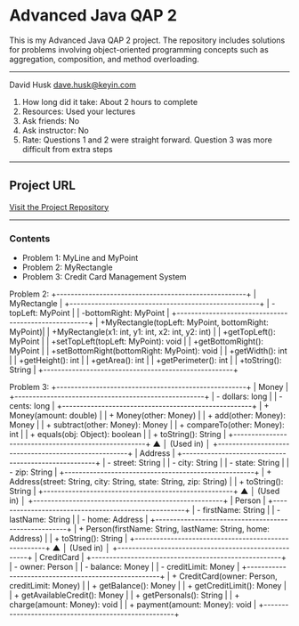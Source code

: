# **Advanced Java QAP 2**

This is my Advanced Java QAP 2 project. The repository includes solutions for problems involving object-oriented programming concepts such as aggregation, composition, and method overloading.

---

David Husk
dave.husk@keyin.com

1. How long did it take: About 2 hours to complete
2. Resources: Used your lectures
3. Ask friends: No
4. Ask instructor: No
5. Rate: Questions 1 and 2 were straight forward. Question 3 was more difficult from extra steps

---

## **Project URL**
[Visit the Project Repository](https://github.com/davehusk/Advanced-Java---QAP-2)

---

### **Contents**
- Problem 1: MyLine and MyPoint
- Problem 2: MyRectangle
- Problem 3: Credit Card Management System

Problem 2:
+-----------------------------------------------------+
|    MyRectangle                                      |
+-----------------------------------------------------+
| -topLeft: MyPoint                                   |
| -bottomRight: MyPoint                               |
+-----------------------------------------------------+
| +MyRectangle(topLeft: MyPoint, bottomRight: MyPoint)|
| +MyRectangle(x1: int, y1: int, x2: int, y2: int)    |
| +getTopLeft(): MyPoint                              |
| +setTopLeft(topLeft: MyPoint): void                 |
| +getBottomRight(): MyPoint                          |
| +setBottomRight(bottomRight: MyPoint): void         |
| +getWidth(): int                                    |
| +getHeight(): int                                   |
| +getArea(): int                                     |
| +getPerimeter(): int                                |
| +toString(): String                                 |
+-----------------------------------------------------+

Problem 3:
+-----------------------------------------------------+
|     Money                                           |
+-----------------------------------------------------+
| - dollars: long                                     |
| - cents: long                                       |
+-----------------------------------------------------+
| + Money(amount: double)                             |
| + Money(other: Money)                               |
| + add(other: Money): Money                          |
| + subtract(other: Money): Money                     |
| + compareTo(other: Money): int                      |
| + equals(obj: Object): boolean                      |
| + toString(): String                                |
+-----------------------------------------------------+
          ▲
          │ (Used in)
          │
+-----------------------------------------------------+
|     Address                                         |
+-----------------------------------------------------+
| - street: String                                    |
| - city: String                                      |
| - state: String                                     |
| - zip: String                                       |
+-----------------------------------------------------+
| + Address(street: String, city: String, state: String, zip: String) |
| + toString(): String                                |
+-----------------------------------------------------+
          ▲
          │ (Used in)
          │
+-----------------------------------------------------+
|     Person                                          |
+-----------------------------------------------------+
| - firstName: String                                 |
| - lastName: String                                  |
| - home: Address                                     |
+-----------------------------------------------------+
| + Person(firstName: String, lastName: String, home: Address) |
| + toString(): String                                |
+-----------------------------------------------------+
          ▲
          │ (Used in)
          │
+-----------------------------------------------------+
|   CreditCard                                        |
+-----------------------------------------------------+
| - owner: Person                                     |
| - balance: Money                                    |
| - creditLimit: Money                                |
+-----------------------------------------------------+
| + CreditCard(owner: Person, creditLimit: Money)     |
| + getBalance(): Money                               |
| + getCreditLimit(): Money                           |
| + getAvailableCredit(): Money                       |
| + getPersonals(): String                            |
| + charge(amount: Money): void                       |
| + payment(amount: Money): void                      |
+-----------------------------------------------------+
